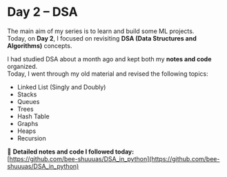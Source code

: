# Day 2 – DSA

The main aim of my series is to learn and build some ML projects.  
Today, on **Day 2**, I focused on revisiting **DSA (Data Structures and Algorithms)** concepts.

I had studied DSA about a month ago and kept both my **notes and code** organized.  
Today, I went through my old material and revised the following topics:

- Linked List (Singly and Doubly)
- Stacks
- Queues
- Trees
- Hash Table
- Graphs
- Heaps
- Recursion

📓 **Detailed notes and code I followed today:**  
[https://github.com/bee-shuuuas/DSA_in_python](https://github.com/bee-shuuuas/DSA_in_python)
